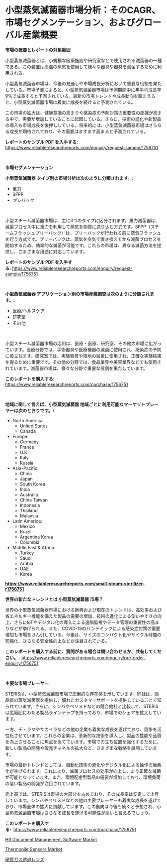 <p><h1>小型蒸気滅菌器市場分析：そのCAGR、市場セグメンテーション、およびグローバル産業概要</h1></p><p><strong>市場の概要とレポートの対象範囲</strong></p>
<p><p>小型蒸気滅菌器とは、小規模な医療施設や研究室などで使用される滅菌器の一種である。この装置は高温の蒸気を使用して様々な器具や器材を滅菌するために利用される。</p><p>小型蒸気滅菌器市場は、今後の見通しや市場成長分析において重要な役割を果たしている。市場予測によると、小型蒸気滅菌器市場は予測期間中に年平均成長率9%で成長すると予測されている。最新の市場トレンドや成長動向を踏まえると、小型蒸気滅菌器市場は着実に成長を続けると予測されている。</p><p>この市場の拡大は、健康意識の高まりや感染症の予防対策の重要性の認識が高まる中で、需要が増加していることに起因している。さらに、技術の進化や新製品の導入も市場成長を後押ししている。将来的には、小型蒸気滅菌器市場はさらなる成長が期待されており、その需要はますます高まると予測されている。</p></p>
<p><strong>レポートのサンプル PDF を入手する:</strong> <a href="https://www.reliableresearchreports.com/enquiry/request-sample/1756751">https://www.reliableresearchreports.com/enquiry/request-sample/1756751</a></p>
<p>&nbsp;</p>
<p><strong>市場セグメンテーション</strong></p>
<p><strong>小型蒸気滅菌器 タイプ別の市場分析は次のように分類されます。:</strong></p>
<p><ul><li>重力</li><li>SFPP</li><li>プレバック</li></ul></p>
<p>&nbsp;</p>
<p><p>小型スチーム滅菌器市場は、主に3つのタイプに区分されます。重力滅菌器は、滅菌プロセス中に重力を利用して蒸気を物質に送り込む方式です。SFPP（スチームフラッシュプリーバック）は、プリーバックが行われる前に蒸気フラッシュを行う方式です。プリーバックは、蒸気を空気で置き換えてから滅菌プロセスを開始するため、効率的な滅菌が可能です。これらの市場は、異なる滅菌方法を提供し、さまざまな用途に対応しています。</p></p>
<p><strong>レポートのサンプル PDF を入手する:</strong>&nbsp;<a href="https://www.reliableresearchreports.com/enquiry/request-sample/1756751">https://www.reliableresearchreports.com/enquiry/request-sample/1756751</a></p>
<p>&nbsp;</p>
<p><strong> 小型蒸気滅菌器 アプリケーション別の市場産業調査は次のように分類されます。:</strong></p>
<p><ul><li>医療/ヘルスケア</li><li>研究室</li><li>その他</li></ul></p>
<p>&nbsp;</p>
<p><p>小型スチーム滅菌器市場の応用は、医療・医療、研究室、その他の市場に広がっています。医療分野では、手術器具や医療機器の滅菌に使用され、感染症の予防に役立ちます。研究室では、実験器具や培地の滅菌に使用され、正確な実験結果を得るために重要です。その他の分野では、食品業界や美容業界などでも使用されています。滅菌器市場は、様々な分野で重要な役割を果たしています。</p></p>
<p><strong>このレポートを購入する:</strong>&nbsp; <a href="https://www.reliableresearchreports.com/purchase/1756751">https://www.reliableresearchreports.com/purchase/1756751</a></p>
<p>&nbsp;</p>
<p><strong>地域に関して言えば、小型蒸気滅菌器 地域ごとに利用可能なマーケットプレーヤーは次のとおりです。:</strong></p>
<p><ul>
    <li>
        North America:
        <ul>
            <li>United States</li>
            <li>Canada</li>
        </ul>
    </li>
    <li>
        Europe:
        <ul>
            <li>Germany</li>
            <li>France</li>
            <li>U.K.</li>
            <li>Italy</li>
            <li>Russia</li>
        </ul>
    </li>
    <li>
        Asia-Pacific:
        <ul>
            <li>China</li>
            <li>Japan</li>
            <li>South Korea</li>
            <li>India</li>
            <li>Australia</li>
            <li>China Taiwan</li>
            <li>Indonesia</li>
            <li>Thailand</li>
            <li>Malaysia</li>
        </ul>
    </li>
    <li>
        Latin America:
        <ul>
            <li>Mexico</li>
            <li>Brazil</li>
            <li>Argentina Korea</li>
            <li>Colombia</li>
        </ul>
    </li>
    <li>
        Middle East & Africa:
        <ul>
            <li>Turkey</li>
            <li>Saudi</li>
            <li>Arabia</li>
            <li>UAE</li>
            <li>Korea</li>
        </ul>
    </li>
    </ul></p>
<p><strong><a href="https://www.reliableresearchreports.com/small-steam-sterilizer-r1756751">https://www.reliableresearchreports.com/small-steam-sterilizer-r1756751</a></strong>&nbsp;</p>
<p><strong>世界の新たなトレンドとは 小型蒸気滅菌器 市場？</strong></p>
<p><p>世界の小型蒸気滅菌器市場における新興および現在のトレンドは、高効率および省エネルギー機能を備えた製品の需要の増加、技術の進化による使いやすさの向上、さらにIoTやデジタル化の導入による遠隔監視やデータ管理の重要性の高まりなどが挙げられる。また、COVID-19のパンデミックによる感染症対策の需要増加も市場をけん引している。今後は、サイズのコンパクト化やサイクル時間の短縮化、さらなる安全性向上などが注目されている。</p></p>
<p><strong>このレポートを購入する前に、質問がある場合は問い合わせるか、共有してください。</strong>- <a href="https://www.reliableresearchreports.com/enquiry/pre-order-enquiry/1756751">https://www.reliableresearchreports.com/enquiry/pre-order-enquiry/1756751</a></p>
<p>&nbsp;</p>
<p><strong>主要な市場プレーヤー</strong></p>
<p><p>STERISは、小型蒸気滅菌器市場で圧倒的な存在感を示しています。同社は、高品質の蒸気滅菌器を提供し、優れたカスタマーサポートを提供していることで知られています。さらに、シンバやベリメドなどの競合他社と比較して、STERISは広範囲にわたる製品ラインナップを持っており、市場でのシェアを拡大しています。</p><p>一方、デ・ラマやサカイラなどの他の企業も着実な成長を遂げており、競争を活性化させています。これらの企業は、革新的な技術を導入し、製品の性能や品質を向上させることに焦点を当てています。市場での立ち位置を強化するために、新しい製品の開発や販売チャネルの拡大など、さまざまな戦略を展開しています。</p><p>市場の最新トレンドとしては、自動化技術の進化やデジタル化による操作の簡素化が挙げられます。これにより、滅菌プロセスの効率が向上し、より正確な滅菌が可能となっています。また、環境配慮型製品の需要が増加しており、環境負荷の低い製品の開発が注目されています。</p><p>売上高では、STERISは市場の大部分を占めており、その成長率は安定して上昇しています。シンバやベリメドなどの他の主要プレーヤーも着実な成長を遂げており、市場全体の拡大に貢献しています。この動向は今後も続くと予想され、小型蒸気滅菌器市場はさらなる成長を遂げる可能性が高いと言えるでしょう。</p></p>
<p><strong>このレポートを購入する:</strong>&nbsp;&nbsp;<a href="https://www.reliableresearchreports.com/purchase/1756751">https://www.reliableresearchreports.com/purchase/1756751</a></p>
<p><p><a href="https://github.com/mbisetmhermsr/Market-Research-Report-List-2/blob/main/hr-document-management-software-market.md">HR Document Management Software Market</a></p><p><a href="https://crocus-run-b5a.notion.site/Thermopile-Sensors-Market-Analysis-and-Sze-Forecasted-for-period-from-2024-to-2031-526c99e38f804114a416dd2d434253a0">Thermopile Sensors Market</a></p><p><a href="https://github.com/RodHoppe07/Market-Research-Report-List-1/blob/main/181063925093.md">硬質ガス透過レンズ</a></p></p>
